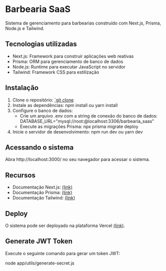
# Barbearia SaaS

Sistema de gerenciamento para barbearias construído com Next.js, Prisma, Node.js e Tailwind.

## Tecnologias utilizadas

- Next.js: Framework para construir aplicações web reativas
- Prisma: ORM para gerenciamento de banco de dados
- Node.js: Runtime para executar JavaScript no servidor
- Tailwind: Framework CSS para estilização

## Instalação

1. Clone o repositório: [`git clone](https://github.com/matheusnascimentosilva/barbershop_saas.git)
2. Instale as dependências: npm install ou yarn install
3. Configure o banco de dados:
    - Crie um arquivo .env com a string de conexão do banco de dados: DATABASE_URL="mysql://root:@localhost:3306/barbearia_saas"
    - Execute as migrações Prisma: npx prisma migrate deploy
4. Inicie o servidor de desenvolvimento: npm run dev ou yarn dev

## Acessando o sistema

Abra http://localhost:3000/ no seu navegador para acessar o sistema.

## Recursos

- Documentação Next.js: [(link)](https://nextjs.org/docs)
- Documentação Prisma: [(link)](https://www.prisma.io/docs)
- Documentação Tailwind: [(link)](https://v2.tailwindcss.com/docs)

## Deploy

O sistema pode ser deployado na plataforma Vercel [(link)](https://vercel.com/).

## Generate JWT Token

Execute o seguinte comando para gerar um token JWT:

node app/utils/generate-secret.js
